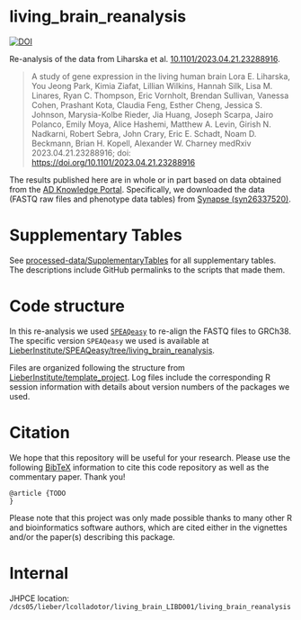 # living_brain_reanalysis

[![DOI](https://zenodo.org/badge/670288774.svg)](https://zenodo.org/doi/10.5281/zenodo.10010510)

Re-analysis of the data from Liharska et al. [10.1101/2023.04.21.23288916](https://doi.org/10.1101/2023.04.21.23288916). 

> A study of gene expression in the living human brain
> Lora E. Liharska, You Jeong Park, Kimia Ziafat, Lillian Wilkins, Hannah Silk, Lisa M. Linares, Ryan C. Thompson, Eric Vornholt, Brendan Sullivan, Vanessa Cohen, Prashant Kota, Claudia Feng, Esther Cheng, Jessica S. Johnson, Marysia-Kolbe Rieder, Jia Huang, Joseph Scarpa, Jairo Polanco, Emily Moya, Alice Hashemi, Matthew A. Levin, Girish N. Nadkarni, Robert Sebra, John Crary, Eric E. Schadt, Noam D. Beckmann, Brian H. Kopell, Alexander W. Charney
> medRxiv 2023.04.21.23288916; doi: https://doi.org/10.1101/2023.04.21.23288916

The results published here are in whole or in part based on data obtained from the [AD Knowledge Portal](https://adknowledgeportal.org/). Specifically, we downloaded the data (FASTQ raw files and phenotype data tables) from [Synapse (syn26337520)](https://adknowledgeportal.synapse.org/Explore/Studies/DetailsPage/StudyData?Study=syn26337520).

# Supplementary Tables

See [processed-data/SupplementaryTables](processed-data/SupplementaryTables/) for all supplementary tables. The descriptions include GitHub permalinks to the scripts that made them.

# Code structure

In this re-analysis we used [`SPEAQeasy`](https://doi.org/10.1186/s12859-021-04142-3) to re-align the FASTQ files to GRCh38. The specific version `SPEAQeasy` we used is available at [LieberInstitute/SPEAQeasy/tree/living_brain_reanalysis](https://github.com/LieberInstitute/SPEAQeasy/tree/living_brain_reanalysis).

Files are organized following the structure from [LieberInstitute/template_project](https://github.com/LieberInstitute/template_project). Log files include the corresponding R session information with details about version numbers of the packages we used.

# Citation

We hope that this repository will be useful for your research. Please use the following [BibTeX](https://en.wikipedia.org/wiki/BibTeX) information to cite this code repository as well as the commentary paper. Thank you!

```
@article {TODO
}
```

Please note that this project was only made possible thanks to many other R and bioinformatics software authors, which are cited either in the vignettes and/or the paper(s) describing this package.

# Internal

JHPCE location: `/dcs05/lieber/lcolladotor/living_brain_LIBD001/living_brain_reanalysis`
